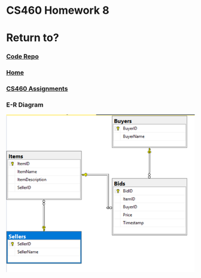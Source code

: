 # CS460 Homework 8

# Return to?
### [Code Repo](https://github.com/Alex-Bishop1296/Alex-Bishop1296.github.io) 
### [Home](../index.md) 
### [CS460 Assignments](cls-cs460.md) 

### E-R Diagram
![E-R Diagram](example/hw8ex/ERD.PNG)